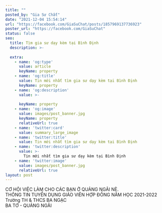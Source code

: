 ```yaml
---
title: ""
posted_by: "Gia Sư Chất"
date: "2021-12-04 15:54:14"
url: "https://facebook.com/GiaSuChat/posts/1857969137736923"
poster_url: "https://facebook.com/GiaSuChat"
status: false
seo:
  title: Tìm gia sư dạy kèm tại Bình Định
  description: >-
    
  extra:
    - name: 'og:type'
      value: article
      keyName: property
    - name: 'og:title'
      value: Tin mới nhất tìm gia sư dạy kèm tại Bình Định
      keyName: property
    - name: 'og:description'
      value: >-
        
      keyName: property
    - name: 'og:image'
      value: images/post_banner.jpg
      keyName: property
      relativeUrl: true
    - name: 'twitter:card'
      value: summary_large_image
    - name: 'twitter:title'
      value: Tin mới nhất tìm gia sư dạy kèm tại Bình Định
    - name: 'twitter:description'
      value: >-
        Tin mới nhất tìm gia sư dạy kèm tại Bình Định
    - name: 'twitter:image'
      value: images/post_banner.jpg
      relativeUrl: true
layout: post
---
```

CƠ HỘI VIỆC LÀM CHO CÁC BẠN Ở QUẢNG NGÃI NÈ.<br>THÔNG TIN TUYỂN DỤNG GIÁO VIÊN HỢP ĐỒNG NĂM HỌC 2021-2022<br>Trường TH & THCS BA NGẠC<br>BA TƠ - QUẢNG NGÃI
